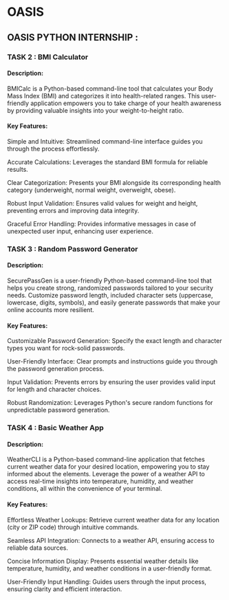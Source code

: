 # OASIS

## OASIS PYTHON INTERNSHIP :

### TASK 2 : BMI Calculator

#### Description:

BMICalc is a Python-based command-line tool that calculates your Body Mass Index (BMI) and categorizes it into health-related ranges. This user-friendly application empowers you to take charge of your health awareness by providing valuable insights into your weight-to-height ratio.

#### Key Features:

Simple and Intuitive: Streamlined command-line interface guides you through the process effortlessly.

Accurate Calculations: Leverages the standard BMI formula for reliable results.

Clear Categorization: Presents your BMI alongside its corresponding health category (underweight, normal weight, overweight, obese).

Robust Input Validation: Ensures valid values for weight and height, preventing errors and improving data integrity.

Graceful Error Handling: Provides informative messages in case of unexpected user input, enhancing user experience.


### TASK 3 : Random Password Generator

#### Description:

SecurePassGen is a user-friendly Python-based command-line tool that helps you create strong, randomized passwords tailored to your security needs.  Customize password length, included character sets (uppercase, lowercase, digits, symbols), and easily generate passwords that make your online accounts more resilient.

#### Key Features:

Customizable Password Generation: Specify the exact length and character types you want for rock-solid passwords.

User-Friendly Interface: Clear prompts and instructions guide you through the password generation process.

Input Validation: Prevents errors by ensuring the user provides valid input for length and character choices.

Robust Randomization: Leverages Python's secure random functions for unpredictable password generation.


### TASK 4 : Basic Weather App

#### Description:

WeatherCLI is a Python-based command-line application that fetches current weather data for your desired location, empowering you to stay informed about the elements. Leverage the power of a weather API to access real-time insights into temperature, humidity, and weather conditions, all within the convenience of your terminal.

#### Key Features:

Effortless Weather Lookups: Retrieve current weather data for any location (city or ZIP code) through intuitive commands.

Seamless API Integration: Connects to a weather API, ensuring access to reliable data sources.

Concise Information Display: Presents essential weather details like temperature, humidity, and weather conditions in a user-friendly format.

User-Friendly Input Handling: Guides users through the input process, ensuring clarity and efficient interaction.

